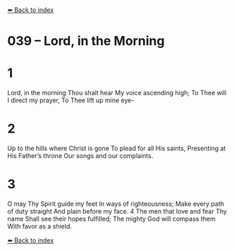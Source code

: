 [⬅️ Back to index](../README.md)

# 039 – Lord, in the Morning


# 1
Lord, in the morning Thou shalt hear
My voice ascending high;
To Thee will I direct my prayer,
To Thee lift up mine eye-

# 2
Up to the hills where Christ is gone
To plead for all His saints,
Presenting at His Father’s throne
Our songs and our complaints.

# 3
O may Thy Spirit guide my feet
In ways of righteousness;
Make every path of duty straight
And plain before my face.
4 The men that love and fear Thy name
Shall see their hopes fulfilled;
The mighty God will compass them
With favor as a shield.

[⬅️ Back to index](../README.md)
